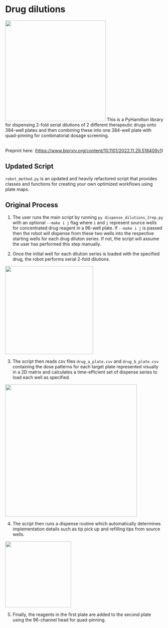 # Drug dilutions
<img src="https://github.com/stefangolas/drug_dilutions/blob/master/imgs/colors.png" width="320"/>
This is a PyHamilton library for dispensing 2-fold serial dilutions of 2 different therapeutic drugs onto 384-well plates and then combining these into one 384-well plate with quad-pinning for combinatorial dosage screening. </br>
</br>

Preprint here: (https://www.biorxiv.org/content/10.1101/2022.11.29.518409v1)

## Updated Script

`robot_method.py` is an updated and heavily refactored script that provides classes and functions for creating your own optimized workflows using plate maps.

## Original Process

1. The user runs the main script by running `py dispense_dilutions_2rep.py` with an optional `--make i j` flag where `i` and `j` represent source wells for concentrated drug reagent in a 96-well plate. If `--make i j` is passed then the robot will dispense from these two wells into the respective starting wells for each drug diluton series. If not, the script will assume the user has performed this step manually.</br>

2. Once the initial well for each dilution series is loaded with the specified drug, the robot performs serial 2-fold dilutions.
<img src="https://github.com/stefangolas/drug_dilutions/blob/master/imgs/bunguloj3.gif" width="280"/>
</br>

3. The script then reads csv files `drug_a_plate.csv` and `drug_b_plate.csv` containing the dose patterns for each target plate represented visually in a 2D matrix and calculates a time-efficient set of dispense series to load each well as specified.</br> 
<img src="https://github.com/stefangolas/drug_dilutions/blob/master/imgs/hamiltonstar5.png" width="420"/>
</br>


4. The script then runs a dispense routine which automatically determines implementation details such as tip pick up and refilling tips from source wells.</br>
<img src="https://github.com/stefangolas/drug_dilutions/blob/master/imgs/plas23.gif" width="210"/>
</br>

5. Finally, the reagents in the first plate are added to the second plate using the 96-channel head for quad-pinning.
